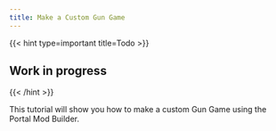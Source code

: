 ```yaml
---
title: Make a Custom Gun Game
---
```


{{< hint type=important title=Todo >}}  
## Work in progress
{{< /hint >}}

This tutorial will show you how to make a custom Gun Game using the Portal Mod Builder.


